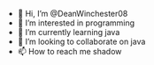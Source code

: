 - 👋 Hi, I’m @DeanWinchester08
- 👀 I’m interested in programming
- 🌱 I’m currently learning java
- 💞️ I’m looking to collaborate on java
- 📫 How to reach me shadow

<!---
DeanWinchester08/DeanWinchester08 is a ✨ special ✨ repository because its `README.md` (this file) appears on your GitHub profile.
You can click the Preview link to take a look at your changes.
--->
